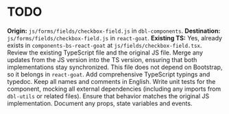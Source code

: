 # TODO

**Origin:** `js/forms/fields/checkbox-field.js` in `dbl-components`.
**Destination:** `js/forms/fields/checkbox-field.js` in `react-goat`.
**Existing TS:** Yes, already exists in `components-bs-react-goat` at `js/fields/checkbox-field.tsx`.
Review the existing TypeScript file and the original JS file. Merge any updates from the JS version into the TS version, ensuring that both implementations stay synchronized.
This file does not depend on Bootstrap, so it belongs in `react-goat`.
Add comprehensive TypeScript typings and typedoc. Keep all names and comments in English.
Write unit tests for the component, mocking all external dependencies (including any imports from `dbl-utils` or related files). Ensure that behavior matches the original JS implementation.
Document any props, state variables and events.